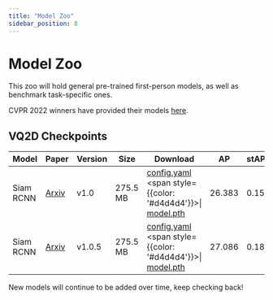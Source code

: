 ```yaml
---
title: "Model Zoo"
sidebar_position: 8
---
```


# Model Zoo
This zoo will hold general pre-trained first-person models, as well as benchmark task-specific ones.

CVPR 2022 winners have provided their models [here](https://ego4d-data.org/workshops/cvpr22/).

## VQ2D Checkpoints
| **Model** | **Paper** | **Version** | **Size** | **Download** | **AP** | **stAP25** |
|--|--|--|--|--|--|--|
| Siam RCNN    | [Arxiv](https://arxiv.org/abs/2208.01949) | v1.0 | 275.5 MB | [config.yaml](https://dl.fbaipublicfiles.com/ego4d/model_zoo/vq2d/slurm_8gpus_4nodes_baseline/config.yaml) <span style={{color: '#d4d4d4'}}>\|</span> [model.pth](https://dl.fbaipublicfiles.com/ego4d/model_zoo/vq2d/slurm_8gpus_4nodes_baseline/model.pth)| 26.383 | 0.150 |
| Siam RCNN    | [Arxiv](https://arxiv.org/abs/2208.01949) | v1.0.5 | 275.5 MB | [config.yaml](https://dl.fbaipublicfiles.com/ego4d/model_zoo/vq2d/slurm_8gpus_4nodes_baseline_v1.0.5/config.yaml) <span style={{color: '#d4d4d4'}}>\|</span> [model.pth](https://dl.fbaipublicfiles.com/ego4d/model_zoo/vq2d/slurm_8gpus_4nodes_baseline_v1.0.5/model.pth)| 27.086 | 0.188 |


New models will continue to be added over time, keep checking back!
